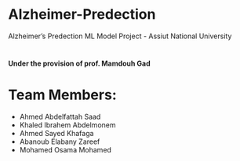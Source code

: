 # Alzheimer-Predection
Alzheimer’s Predection ML Model Project - Assiut National University
#
__Under the provision of prof. Mamdouh Gad__

# Team Members:
- Ahmed Abdelfattah Saad
- Khaled Ibrahem Abdelmonem
- Ahmed Sayed Khafaga
- Abanoub Elabany Zareef
- Mohamed Osama Mohamed 
#
